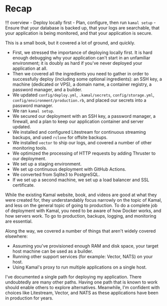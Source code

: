 # Recap

!!! overview
    - Deploy locally first
    - Plan, configure, then run `kamal setup`
    - Ensure that your database is backed up, that your logs are searchable, that your application is being monitored, and that your application is secure.

This is a small book, but it covered a lot of ground, and quickly.

- First, we stressed the importance of deploying locally first. It is hard enough debugging why your application can't start in an unfamiliar environment; it is doubly as hard if you've never deployed your application at all.
- Then we covered all the ingredients you need to gather in order to successfully deploy (including some optional ingredients): an SSH key, a machine (dedicated or VPS), a domain name, a container registry, a password manager, and a builder.
- We updated `config/deploy.yml`, `.kamal/secrets`, `config/storage.yml`, `config/environment/production.rb`, and placed our secrets into a password manager.
- We ran `kamal setup`.
- We secured our deployment with an SSH key, a password manager, a firewall, and a plan to keep our application container and server updated.
- We installed and configured Litestream for continuous streaming backups, and used `rclone` for offsite backups.
- We installed `vector` to ship our logs, and covered a number of other monitoring tools.
- We optimized the processing of HTTP requests by adding Thruster to our deployment.
- We set up a staging environment.
- We set up continuous deployment with GitHub Actions.
- We converted from Sqlite3 to PostgreSQL.
- If we set up a second machine, we set up a load balancer and SSL certificate.

While the existing Kamal website, book, and videos are good at what they were created for, they understandably focus narrowly on the topic of Kamal, and less on the general topic of going to production. To do a complete job of deployment with Kamal, you need to be aware of how Docker works, and how servers work. To go to production, backups, logging, and monitoring are essential.

Along the way, we covered a number of things that aren't widely covered elsewhere:

- Assuming you've provisioned enough RAM and disk space, your target host machine can be used as a builder.
- Running other support services (for example: Vector, NATS) on your host.
- Using Kamal's proxy to run multiple applications on a single host.

I've documented a single path for deploying my application. There undoubtedly are many other paths. Having one path that is known to work should enable others to explore alternatives. Meanwhile, I'm confident with choices like Litestream, Vector, and NATS as these applications have been in production for years.
